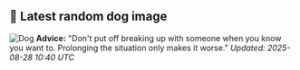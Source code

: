 ## 🐶 Latest random dog image
![Dog](https://images.dog.ceo/breeds/bulldog-boston/n02096585_1924.jpg)
**Advice:** "Don't put off breaking up with someone when you know you want to. Prolonging the situation only makes it worse."
*Updated: 2025-08-28 10:40 UTC*
